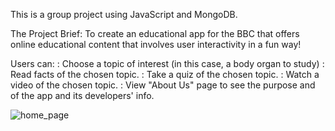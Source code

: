 This is a group project using JavaScript and MongoDB. 

The Project Brief:
To create an educational app for the BBC that offers online educational content that involves user
interactivity in a fun way!

Users can:
: Choose a topic of interest (in this case, a body organ to study)
: Read facts of the chosen topic.
: Take a quiz of the chosen topic.
: Watch a video of the chosen topic. 
: View "About Us" page to see the purpose and of the app and its developers' info. 

![home_page](https://user-images.githubusercontent.com/91882718/216092893-c975b3d1-b912-431b-9e24-bf508f4a8b79.png)
